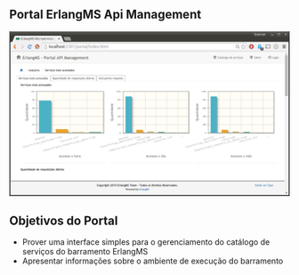 
Portal ErlangMS Api Management
-----


![alt tag](https://github.com/erlangMS/portal/blob/master/static/img/dashboard.png)


Objetivos do Portal
------------------------
* Prover uma interface simples para o gerenciamento do catálogo de serviços do barramento ErlangMS
* Apresentar informações sobre o ambiente de execução do barramento
 




